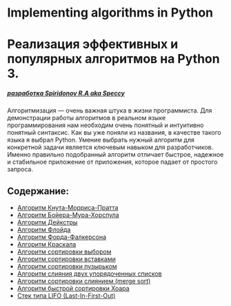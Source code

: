 # Implementing algorithms in Python

# Реализация эффективных и популярных алгоритмов на Python 3.

##### _[разработка Spiridonov R.A aka Speccy]()_

Алгоритмизация — очень важная штука в жизни программиста.
Для демонстрации работы алгоритмов в реальном языке программирования нам необходим очень понятный и интуитивно понятный синтаксис. Как вы уже поняли из названия, в качестве такого языка я выбрал Python.
Умение выбрать нужный алгоритм для конкретной задачи является ключевым навыком для разработчиков. Именно правильно подобранный алгоритм отличает быстрое, надежное и стабильное приложение от приложения, которое падает от простого запроса.


## Содержание:

- [Алгоритм Кнута-Морриса-Пратта](https://github.com/Speccy-Rom/Implementing_algorithms_in_python/tree/master/%D0%90%D0%BB%D0%B3%D0%BE%D1%80%D0%B8%D1%82%D0%BC%D1%8B%20%D0%BF%D0%BE%D0%B8%D1%81%D0%BA%D0%B0%20%D1%81%D1%82%D1%80%D0%BE%D0%BA%D0%B8)
- [Алгоритм Бойера-Мура-Хорспула](https://github.com/Speccy-Rom/Implementing_algorithms_in_python/blob/master/%D0%90%D0%BB%D0%B3%D0%BE%D1%80%D0%B8%D1%82%D0%BC%D1%8B%20%D0%BF%D0%BE%D0%B8%D1%81%D0%BA%D0%B0%20%D1%81%D1%82%D1%80%D0%BE%D0%BA%D0%B8/The%20Boyer-Moore-Horspool%20algorithm.py)
- [Алгоритм Дейкстры](https://github.com/Speccy-Rom/Implementing_algorithms_in_python/blob/master/%D0%90%D0%BB%D0%B3%D0%BE%D1%80%D0%B8%D1%82%D0%BC%D1%8B%20%D0%B3%D1%80%D0%B0%D1%84%D0%BE%D0%B2/Dijkstra%E2%80%99s%20algorithm.py)
- [Алгоритм Флойда](https://github.com/Speccy-Rom/Implementing_algorithms_in_python/blob/master/%D0%90%D0%BB%D0%B3%D0%BE%D1%80%D0%B8%D1%82%D0%BC%D1%8B%20%D0%B3%D1%80%D0%B0%D1%84%D0%BE%D0%B2/algorithm-floyd.py)
- [Алгоритм Форда-Фалкерсона](https://github.com/Speccy-Rom/Implementing_algorithms_in_python/blob/master/%D0%90%D0%BB%D0%B3%D0%BE%D1%80%D0%B8%D1%82%D0%BC%D1%8B%20%D0%B3%D1%80%D0%B0%D1%84%D0%BE%D0%B2/algorithm-forda-fulkersona.py)
- [Алгоритм Краскала](https://github.com/Speccy-Rom/Implementing_algorithms_in_python/blob/master/%D0%90%D0%BB%D0%B3%D0%BE%D1%80%D0%B8%D1%82%D0%BC%D1%8B%20%D0%B3%D1%80%D0%B0%D1%84%D0%BE%D0%B2/algorithm-kruskal.py)
- [Алгоритм сортировки выбором](https://github.com/Speccy-Rom/Implementing_algorithms_in_python/blob/master/%D0%90%D0%BB%D0%B3%D0%BE%D1%80%D0%B8%D1%82%D0%BC%D1%8B%20%D1%81%D0%BE%D1%80%D1%82%D0%B8%D1%80%D0%BE%D0%B2%D0%BE%D0%BA/sort_select.py)
- [Алгоритм сортировки вставками](https://github.com/Speccy-Rom/Implementing_algorithms_in_python/blob/master/%D0%90%D0%BB%D0%B3%D0%BE%D1%80%D0%B8%D1%82%D0%BC%D1%8B%20%D1%81%D0%BE%D1%80%D1%82%D0%B8%D1%80%D0%BE%D0%B2%D0%BE%D0%BA/algorithm_sort_inserts.py)
- [Алгоритм сортировки пузырьком](https://github.com/Speccy-Rom/Implementing_algorithms_in_python/blob/master/%D0%90%D0%BB%D0%B3%D0%BE%D1%80%D0%B8%D1%82%D0%BC%D1%8B%20%D1%81%D0%BE%D1%80%D1%82%D0%B8%D1%80%D0%BE%D0%B2%D0%BE%D0%BA/algorithm-sort-bubble.py)
- [Алгоритм слияния двух упорядоченных списков](https://github.com/Speccy-Rom/Implementing_algorithms_in_python/blob/master/%D0%90%D0%BB%D0%B3%D0%BE%D1%80%D0%B8%D1%82%D0%BC%D1%8B%20%D1%81%D0%BE%D1%80%D1%82%D0%B8%D1%80%D0%BE%D0%B2%D0%BE%D0%BA/algorithm-sort-select.py)
- [Алгоритм сортировки слиянием (merge sort) ](https://github.com/Speccy-Rom/Implementing_algorithms_in_python/blob/master/%D0%90%D0%BB%D0%B3%D0%BE%D1%80%D0%B8%D1%82%D0%BC%D1%8B%20%D1%81%D0%BE%D1%80%D1%82%D0%B8%D1%80%D0%BE%D0%B2%D0%BE%D0%BA/algorithm-sort-merge-list.py)
- [Алгоритм быстрой сортировки Хоара](https://github.com/Speccy-Rom/Implementing_algorithms_in_python/blob/master/%D0%90%D0%BB%D0%B3%D0%BE%D1%80%D0%B8%D1%82%D0%BC%D1%8B%20%D1%81%D0%BE%D1%80%D1%82%D0%B8%D1%80%D0%BE%D0%B2%D0%BE%D0%BA/algorithm-quick-sort.py)
- [Стек типа LIFO (Last-In-First-Out)]()


